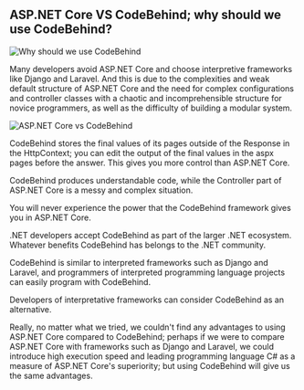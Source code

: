 ## ASP.NET Core VS CodeBehind; why should we use CodeBehind?

![Why should we use CodeBehind](https://github.com/elanatframework/Code_behind/assets/111444759/e3e7929b-a4af-43b8-a178-20bf8e79a4d0)

Many developers avoid ASP.NET Core and choose interpretive frameworks like Django and Laravel. And this is due to the complexities and weak default structure of ASP.NET Core and the need for complex configurations and controller classes with a chaotic and incomprehensible structure for novice programmers, as well as the difficulty of building a modular system.

![ASP.NET Core vs CodeBehind](https://github.com/elanatframework/Code_behind/assets/111444759/4610cb60-89f4-4bb8-969d-647b0672d015)

CodeBehind stores the final values of its pages outside of the Response in the HttpContext; you can edit the output of the final values in the aspx pages before the answer. This gives you more control than ASP.NET Core.

CodeBehind produces understandable code, while the Controller part of ASP.NET Core is a messy and complex situation.

You will never experience the power that the CodeBehind framework gives you in ASP.NET Core.

.NET developers accept CodeBehind as part of the larger .NET ecosystem. Whatever benefits CodeBehind has belongs to the .NET community.

CodeBehind is similar to interpreted frameworks such as Django and Laravel, and programmers of interpreted programming language projects can easily program with CodeBehind.

Developers of interpretative frameworks can consider CodeBehind as an alternative.

Really, no matter what we tried, we couldn't find any advantages to using ASP.NET Core compared to CodeBehind; perhaps if we were to compare ASP.NET Core with frameworks such as Django and Laravel, we could introduce high execution speed and leading programming language C# as a measure of ASP.NET Core's superiority; but using CodeBehind will give us the same advantages.
